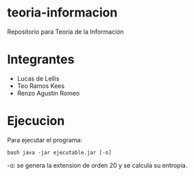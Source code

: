 # teoria-informacion
Repositorio para Teoría de la Información

# Integrantes
- Lucas de Lellis
- Teo Ramos Kees
- Renzo Agustin Romeo

# Ejecucion
Para ejecutar el programa:

```bash java -jar ejecutable.jar [-o]```

-o: se genera la extension de orden 20 y se calcula su entropia. 
